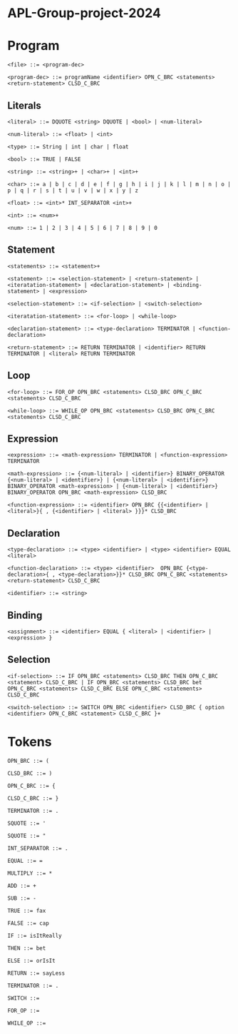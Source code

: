 # APL-Group-project-2024

# Program

    <file> ::= <program-dec>
    
    <program-dec> ::= programName <identifier> OPN_C_BRC <statements> <return-statement> CLSD_C_BRC

## Literals

    <literal> ::= DQUOTE <string> DQUOTE | <bool> | <num-literal>

    <num-literal> ::= <float> | <int>
    
    <type> ::= String | int | char | float

    <bool> ::= TRUE | FALSE    
    
    <string> ::= <string>+ | <char>+ | <int>+ 
    
    <char> ::= a | b | c | d | e | f | g | h | i | j | k | l | m | n | o | p | q | r | s | t | u | v | w | x | y | z
    
    <float> ::= <int>* INT_SEPARATOR <int>+
    
    <int> ::= <num>+
    
    <num> ::= 1 | 2 | 3 | 4 | 5 | 6 | 7 | 8 | 9 | 0
    
## Statement

    <statements> ::= <statement>+

    <statement> ::= <selection-statement> | <return-statement> | <iteratation-statement> | <declaration-statement> | <binding-statement> | <expression>
    
    <selection-statement> ::= <if-selection> | <switch-selection>
    
    <iteratation-statement> ::= <for-loop> | <while-loop>

    <declaration-statement> ::= <type-declaration> TERMINATOR | <function-declaration>
    
    <return-statement> ::= RETURN TERMINATOR | <identifier> RETURN TERMINATOR | <literal> RETURN TERMINATOR

## Loop

    <for-loop> ::= FOR_OP OPN_BRC <statements> CLSD_BRC OPN_C_BRC <statements> CLSD_C_BRC

    <while-loop> ::= WHILE_OP OPN_BRC <statements> CLSD_BRC OPN_C_BRC <statements> CLSD_C_BRC

## Expression
    
    <expression> ::= <math-expression> TERMINATOR | <function-expression> TERMINATOR

    <math-expression> ::= {<num-literal> | <identifier>} BINARY_OPERATOR {<num-literal> | <identifier>} | {<num-literal> | <identifier>} BINARY_OPERATOR <math-expression> | {<num-literal> | <identifier>} BINARY_OPERATOR OPN_BRC <math-expression> CLSD_BRC

    <function-expression> ::= <identifier> OPN_BRC {{<identifier> | <literal>}{ , {<identifier> | <literal> }}}* CLSD_BRC
    
## Declaration
    
    <type-declaration> ::= <type> <identifier> | <type> <identifier> EQUAL <literal>
    
    <function-declaration> ::= <type> <identifier>  OPN_BRC {<type-declaration>{ , <type-declaration>}}* CLSD_BRC OPN_C_BRC <statements> <return-statement> CLSD_C_BRC

    <identifier> ::= <string>

## Binding

    <assignment> ::= <identifier> EQUAL { <literal> | <identifier> | <expression> }

## Selection
    
    <if-selection> ::= IF OPN_BRC <statements> CLSD_BRC THEN OPN_C_BRC <statement> CLSD_C_BRC | IF OPN_BRC <statements> CLSD_BRC bet OPN_C_BRC <statements> CLSD_C_BRC ELSE OPN_C_BRC <statements> CLSD_C_BRC

    <switch-selection> ::= SWITCH OPN_BRC <identifier> CLSD_BRC { option <identifier> OPN_C_BRC <statement> CLSD_C_BRC }+   

# Tokens
    
    OPN_BRC ::= (
    
    CLSD_BRC ::= )
    
    OPN_C_BRC ::= {
    
    CLSD_C_BRC ::= }
    
    TERMINATOR ::= .
    
    SQUOTE ::= '
    
    SQUOTE ::= "
    
    INT_SEPARATOR ::= .
    
    EQUAL ::= =
    
    MULTIPLY ::= *
    
    ADD ::= +
    
    SUB ::= -
    
    TRUE ::= fax
    
    FALSE ::= cap
    
    IF ::= isItReally
    
    THEN ::= bet
    
    ELSE ::= orIsIt
    
    RETURN ::= sayLess
    
    TERMINATOR ::= . 

    SWITCH ::=

    FOR_OP ::=

    WHILE_OP ::=
